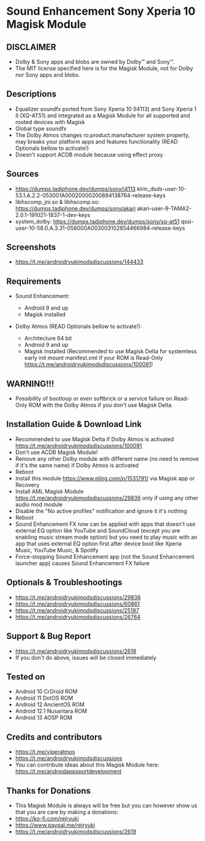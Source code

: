 # Sound Enhancement Sony Xperia 10 Magisk Module

## DISCLAIMER
- Dolby & Sony apps and blobs are owned by Dolby™ and Sony™.
- The MIT license specified here is for the Magisk Module, not for Dolby nor Sony apps and blobs.

## Descriptions
- Equalizer soundfx ported from Sony Xperia 10 (I4113) and Sony Xperia 1 II (XQ-AT51) and integrated as a Magisk Module for all supported and rooted devices with Magisk
- Global type soundfx
- The Dolby Atmos changes ro.product.manufacturer system property, may breaks your platform apps and features functionality (READ Optionals bellow to activate!)
- Doesn't support ACDB module because using effect proxy

## Sources
- https://dumps.tadiphone.dev/dumps/sony/i4113 kirin_dsds-user-10-53.1.A.2.2-053001A00020000200894138764-release-keys
- libhscomp_jni.so & libhscomp.so: https://dumps.tadiphone.dev/dumps/sony/akari akari-user-9-TAMA2-2.0.1-191021-1837-1-dev-keys
- system_dolby: https://dumps.tadiphone.dev/dumps/sony/xq-at51 qssi-user-10-58.0.A.3.31-058000A003003102854466984-release-keys

## Screenshots
- https://t.me/androidryukimodsdiscussions/144433

## Requirements
- Sound Enhancement:
  - Android 9 and up
  - Magisk installed

- Dolby Atmos (READ Optionals bellow to activate!):
  - Architecture 64 bit
  - Android 9 and up
  - Magisk installed (Recommended to use Magisk Delta for systemless early init mount manifest.xml if your ROM is Read-Only https://t.me/androidryukimodsdiscussions/100091)

## WARNING!!!
- Possibility of bootloop or even softbrick or a service failure on Read-Only ROM with the Dolby Atmos if you don't use Magisk Delta.

## Installation Guide & Download Link
- Recommended to use Magisk Delta if Dolby Atmos is activated https://t.me/androidryukimodsdiscussions/100091
- Don't use ACDB Magisk Module!
- Remove any other Dolby module with different name (no need to remove if it's the same name) if Dolby Atmos is activated
- Reboot
- Install this module https://www.pling.com/p/1531791/ via Magisk app or Recovery
- Install AML Magisk Module https://t.me/androidryukimodsdiscussions/29836 only if using any other audio mod module
- Disable the "No active profiles" notification and ignore it it's nothing
- Reboot
- Sound Enhancement FX now can be applied with apps that doesn't use external EQ option like YouTube and SoundCloud (except you are enabling music stream mode option) but you need to play music with an app that uses external EQ option first after device boot like Xperia Music, YouTube Music, & Spotify
- Force-stopping Sound Enhancement app (not the Sound Enhancement launcher app) causes Sound Enhancement FX failure

## Optionals & Troubleshootings
- https://t.me/androidryukimodsdiscussions/29836
- https://t.me/androidryukimodsdiscussions/60861
- https://t.me/androidryukimodsdiscussions/25187
- https://t.me/androidryukimodsdiscussions/26764

## Support & Bug Report
- https://t.me/androidryukimodsdiscussions/2618
- If you don't do above, issues will be closed immediately

## Tested on
- Android 10 CrDroid ROM
- Android 11 DotOS ROM
- Android 12 AncientOS ROM
- Android 12.1 Nusantara ROM
- Android 13 AOSP ROM

## Credits and contributors
- https://t.me/viperatmos
- https://t.me/androidryukimodsdiscussions
- You can contribute ideas about this Magisk Module here: https://t.me/androidappsportdevelopment

## Thanks for Donations
- This Magisk Module is always will be free but you can however show us that you are care by making a donations:
- https://ko-fi.com/reiryuki
- https://www.paypal.me/reiryuki
- https://t.me/androidryukimodsdiscussions/2619


